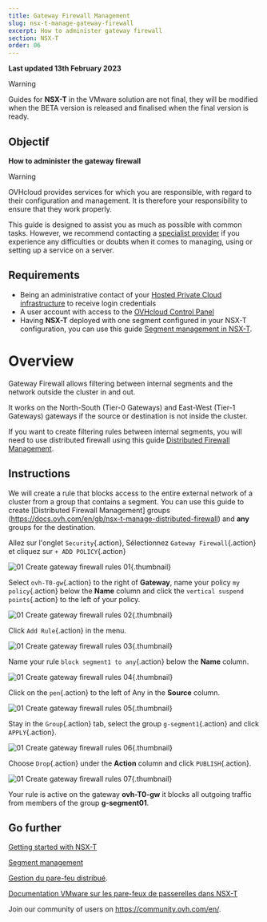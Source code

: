 ```yaml
---
title: Gateway Firewall Management
slug: nsx-t-manage-gateway-firewall
excerpt: How to administer gateway firewall
section: NSX-T
order: 06
---
```


**Last updated 13th February 2023**

> [!warning]
> Guides for **NSX-T** in the VMware solution are not final, they will be modified when the BETA version is released and finalised when the final version is ready.
>


## Objectif

**How to administer the gateway firewall**

> [!warning]
> OVHcloud provides services for which you are responsible, with regard to their configuration and management. It is therefore your responsibility to ensure that they work properly.
>
> This guide is designed to assist you as much as possible with common tasks. However, we recommend contacting a [specialist provider](https://partner.ovhcloud.com/en-gb/) if you experience any difficulties or doubts when it comes to managing, using or setting up a service on a server.
>

## Requirements

- Being an administrative contact of your [Hosted Private Cloud infrastructure](https://www.ovhcloud.com/en-gb/enterprise/products/hosted-private-cloud/) to receive login credentials
- A user account with access to the [OVHcloud Control Panel](https://www.ovh.com/auth/?action=gotomanager&from=https://www.ovh.co.uk/&ovhSubsidiary=GB)
- Having **NSX-T** deployed with one segment configured in your NSX-T configuration, you can use this guide [Segment management in NSX-T](https://docs.ovh.com/gb/en/private-cloud/nsx-t-segment-management).

# Overview

Gateway Firewall allows filtering between internal segments and the network outside the cluster in and out. 

It works on the North-South (Tier-0 Gateways) and East-West (Tier-1 Gateways) gateways if the source or destination is not inside the cluster.

If you want to create filtering rules between internal segments, you will need to use distributed firewall using this guide [Distributed Firewall Management](https://docs.ovh.com/gb/en/nsx-t-manage-distributed-firewall).

## Instructions

We will create a rule that blocks access to the entire external network of a cluster from a group that contains a segment. You can use this guide to create [Distributed Firewall Management] groups (https://docs.ovh.com/en/gb/nsx-t-manage-distributed-firewall) and **any** groups for the destination.

Allez sur l'onglet `Security`{.action}, Sélectionnez `Gateway Firewall`{.action} et cliquez sur `+ ADD POLICY`{.action}

![01 Create gateway firewall rules 01](images/06-create-distributed-firewall-rules01.png){.thumbnail}

Select `ovh-T0-gw`{.action} to the right of **Gateway**, name your policy `my policy`{.action} below the **Name** column and click the `vertical suspend points`{.action} to the left of your policy.

![01 Create gateway firewall rules 02](images/06-create-distributed-firewall-rules02.png){.thumbnail}

Click `Add Rule`{.action} in the menu.

![01 Create gateway firewall rules 03](images/06-create-distributed-firewall-rules03.png){.thumbnail}

Name your rule `block segment1 to any`{.action} below the **Name** column.

![01 Create gateway firewall rules 04](images/06-create-distributed-firewall-rules04.png){.thumbnail}

Click on the `pen`{.action} to the left of Any in the **Source** column.

![01 Create gateway firewall rules 05](images/06-create-distributed-firewall-rules05.png){.thumbnail}

Stay in the `Group`{.action} tab, select the group `g-segment1`{.action} and click `APPLY`{.action}.

![01 Create gateway firewall rules 06](images/06-create-distributed-firewall-rules06.png){.thumbnail}

Choose `Drop`{.action} under the **Action** column and click `PUBLISH`{.action}.

![01 Create gateway firewall rules 07](images/06-create-distributed-firewall-rules07.png){.thumbnail}

Your rule is active on the gateway **ovh-T0-gw** it blocks all outgoing traffic from members of the group **g-segment01**.

## Go further <a name="gofurther"></a>

[Getting started with NSX-T](https://docs.ovh.com/gb/en/private-cloud/nsx-t-first-steps/)

[Segment management](https://docs.ovh.com/gb/en/nsx-t-segment-management/)

[Gestion du pare-feu distribué](https://docs.ovh.com/en/gb/nsx-t-manage-distributed-firewall).

[Documentation VMware sur les pare-feux de passerelles dans NSX-T](https://docs.vmware.com/en/VMware-NSX-T-Data-Center/3.2/administration/GUID-A52E1A6F-F27D-41D9-9493-E3A75EC35481.html)


Join our community of users on <https://community.ovh.com/en/>.

